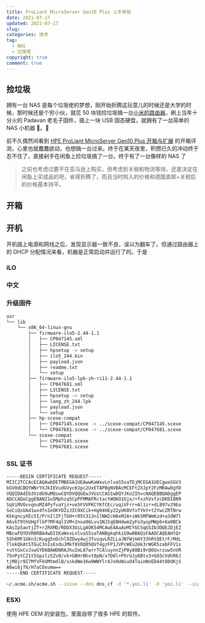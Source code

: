 ```yaml
---
title: ProLiant MicroServer Gen10 Plus 上手体验
date: 2021-07-17
updated: 2021-07-17
slug:
categories: 技术
tag:
  - NAS
  - 垃圾佬
copyright: true
comment: true
---
```


## 捡垃圾

拥有一台 NAS 是每个垃圾佬的梦想，刚开始折腾这玩意儿的时候还是大学的时候，那时候还是个穷小伙，就花 50 块钱捡垃圾搞一台[小米的路由器](https://www.mi.com/miwifilite)，刷上当年十分火的 Padavan 老毛子固件，插上一块 USB 固态硬盘，就拥有了一台简单的 NAS 小机器 🤣。🥰

前不久偶然间看到 [HPE ProLiant MicroServer Gen10 Plus 开箱与扩展](https://www.chiphell.com/thread-2246322-1-1.html) 的开箱评测，心里也就蠢蠢欲动，也想搞一台过来。终于在某天夜里，积攒已久的冲动终于忍不住了，直接剁手在闲鱼上捡垃圾搞了一台。终于有了一台像样的 NAS 了

> 之前也考虑过要不在亚马逊上购买，但考虑到关税和物流等待，还是决定在闲鱼上买成品的吧，省得折腾了，而且当时购入的价格和德国直邮+关税后的价格基本持平。

## 开箱



## 开机

开机插上电源和网线之后，发现显示器一致不良，误以为翻车了。但通过路由器上的 DHCP 分配情况来看，机器是正常启动并运行了的。于是

### iLO



### 中文

### 升级固件



```bash
usr
└── lib
    └── x86_64-linux-gnu
        ├── firmware-ilo5-2.44-1.1
        │   ├── CP047145.xml
        │   ├── LICENSE.txt
        │   ├── hpsetup -> setup
        │   ├── ilo5_244.bin
        │   ├── payload.json
        │   ├── readme.txt
        │   └── setup
        ├── firmware-ilo5-lpk-zh-ri11-2.44-1.1
        │   ├── CP047681.xml
        │   ├── LICENSE.txt
        │   ├── hpsetup -> setup
        │   ├── lang_zh_244.lpk
        │   ├── payload.json
        │   └── setup
        ├── hp-scexe-compat
        │   ├── CP047145.scexe -> ../scexe-compat/CP047145.scexe
        │   └── CP047681.scexe -> ../scexe-compat/CP047681.scexe
        └── scexe-compat
            ├── CP047145.scexe
            └── CP047681.scexe
```

### SSL 证书

```bash
-----BEGIN CERTIFICATE REQUEST-----
MIIC2TCCAcECAQAwbDETMBEGA1UEAwwKaWxvLnlvaS5saTEjMCEGA1UECgwaSGV3
bGV0dCBQYWNrYXJkIEVudGVycHJpc2UxETAPBgNVBAcMCEFtZXJpY2FzMRAwDgYD
VQQIDAdIb3VzdG9uMQswCQYDVQQGEwJVUzCCASIwDQYJKoZIhvcNAQEBBQADggEP
ADCCAQoCggEBANZ1u5Mphzq5CpPFMMAFRctactWOKO1Gjx/+fxzhVsfzcDKDI8N9
SqViMVOvvqnuMZ4PyfvaYjz+ve5FVVPKCYKfCEc/uqiVFrr+Al1zr+dL897v29Eo
SoCiQsUAd1wx4fnIeOKYDZzJIC0XCik+Hg04HEy22yUK8VfxfYkY+t2YwcZRTNrw
KkkgncyXEc5I/PrnIlZFjTGH+r05t313n1lNW2cHAxMJA+iWkSMFWmKzd+a3dW7l
A6vkT9thUHgflkP7MF4ql1VM+2nxa96Lvu1NJIqENHdwm2yFo3yopMWp6+6a0BCk
KAsIp5aotjZT+r2RXMD/RDDX3UiLgAOK54MCAwEAAaAoMCYGCSqGSIb3DQEJDjEZ
MBcwFQYDVR0RBA4wDIIKaWxvLnlvaS5saTANBgkqhkiG9w0BAQsFAAOCAQEAHtQr
5Sh6MF1GKn3/Kugg5nDchl9ZDwy4wj3TusqvLRZLLaJNfWjH4Y33hRtQEtrF/MdL
TlokQkAtSTGuC3nIsEsduJMkf8VOQ05QVf4gzFP1JVPcWEu2mk3rWGR5zabFFV1s
+uttGxCvJswGYD6BAWDNRAJhuImL87wrrTCAluynnZjP0y80Bi9rQ6Uxrzuw5nVR
75nPytCZ1t5Gpzlz5Zv0/vk+GBHrNhvt0pN/x7D0l+PXrUJy6Btx3+G03cVdhR6J
tjM8jr9I7MfVFkUMtmdlB/xskdWe1Kw9WWYlr4JsHUWiuO4TainNnED44t80dKjS
A6wi6jf6/H7aCOxumw==
-----END CERTIFICATE REQUEST-----
```



```bash
~/.acme.sh/acme.sh --issue --dns dns_cf -d '*.yoi.li' -d 'yoi.li' --signcsr --csr domain.csr
```

### ESXi

使用 HPE OEM 的安装包，里面自带了很多 HPE 的软件。
